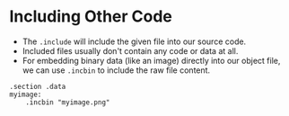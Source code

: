 # Including Other Code

- The `.include` will include the given file into our source code.
- Included files usually don't contain any code or data at all.
- For embedding binary data (like an image) directly into our object file, we can use `.incbin` to include the raw file content. 

```assembly
.section .data
myimage:
	.incbin "myimage.png"
```

